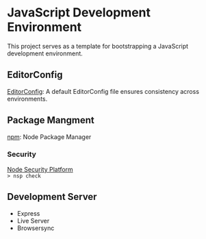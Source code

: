 # JavaScript Development Environment
This project serves as a template for bootstrapping a JavaScript development environment.

## EditorConfig
[EditorConfig](https://www.editorconfig.org): A default EditorConfig file ensures consistency across environments.

## Package Mangment
[npm](https://www.npmjs.com/): Node Package Manager

### Security
[Node Security Platform](https://nodesecurity.io/)  
`> nsp check`

## Development Server
* Express
* Live Server
* Browsersync